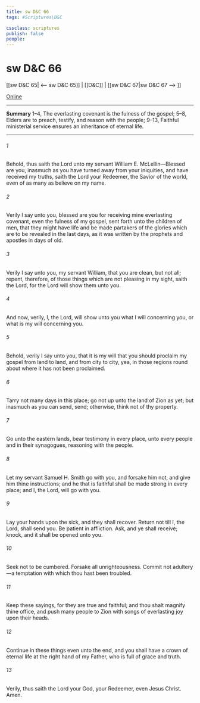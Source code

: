 ```yaml
---
title: sw D&C 66
tags: #Scriptures\D&C

cssclass: scriptures
publish: false
people:
---
```


# sw D&C 66
[[sw D&C 65| <-- sw D&C 65]] | [[D&C]] | [[sw D&C 67|sw D&C 67 --> ]]

[Online](https://churchofjesuschrist.org/study/scriptures/dc-testament/dc/66?lang=eng)

---
__Summary__
1–4, The everlasting covenant is the fulness of the gospel; 5–8, Elders are to preach, testify, and reason with the people; 9–13, Faithful ministerial service ensures an inheritance of eternal life.

---
###### 1 
Behold, thus saith the Lord unto my servant William E. McLellin—Blessed are you, inasmuch as you have turned away from your iniquities, and have received my truths, saith the Lord your Redeemer, the Savior of the world, even of as many as believe on my name.

###### 2 
Verily I say unto you, blessed are you for receiving mine everlasting covenant, even the fulness of my gospel, sent forth unto the children of men, that they might have life and be made partakers of the glories which are to be revealed in the last days, as it was written by the prophets and apostles in days of old.

###### 3 
Verily I say unto you, my servant William, that you are clean, but not all; repent, therefore, of those things which are not pleasing in my sight, saith the Lord, for the Lord will show them unto you.

###### 4 
And now, verily, I, the Lord, will show unto you what I will concerning you, or what is my will concerning you.

###### 5 
Behold, verily I say unto you, that it is my will that you should proclaim my gospel from land to land, and from city to city, yea, in those regions round about where it has not been proclaimed.

###### 6 
Tarry not many days in this place; go not up unto the land of Zion as yet; but inasmuch as you can send, send; otherwise, think not of thy property.

###### 7 
Go unto the eastern lands, bear testimony in every place, unto every people and in their synagogues, reasoning with the people.

###### 8 
Let my servant Samuel H. Smith go with you, and forsake him not, and give him thine instructions; and he that is faithful shall be made strong in every place; and I, the Lord, will go with you.

###### 9 
Lay your hands upon the sick, and they shall recover. Return not till I, the Lord, shall send you. Be patient in affliction. Ask, and ye shall receive; knock, and it shall be opened unto you.

###### 10 
Seek not to be cumbered. Forsake all unrighteousness. Commit not adultery—a temptation with which thou hast been troubled.

###### 11 
Keep these sayings, for they are true and faithful; and thou shalt magnify thine office, and push many people to Zion with songs of everlasting joy upon their heads.

###### 12 
Continue in these things even unto the end, and you shall have a crown of eternal life at the right hand of my Father, who is full of grace and truth.

###### 13 
Verily, thus saith the Lord your God, your Redeemer, even Jesus Christ. Amen.

